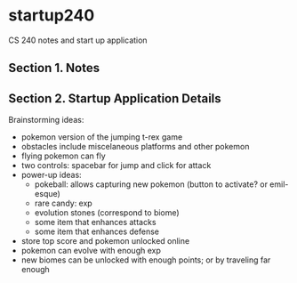 # startup240
CS 240 notes and start up application

Section 1. Notes
----------------



Section 2. Startup Application Details
--------------------------------------

Brainstorming ideas:
- pokemon version of the jumping t-rex game
- obstacles include miscelaneous platforms and other pokemon
- flying pokemon can fly
- two controls: spacebar for jump and click for attack
- power-up ideas:
	* pokeball: allows capturing new pokemon (button to activate? or emil-esque)
	* rare candy: exp
	* evolution stones (correspond to biome)
	* some item that enhances attacks
	* some item that enhances defense
- store top score and pokemon unlocked online
- pokemon can evolve with enough exp
- new biomes can be unlocked with enough points; or by traveling far enough



